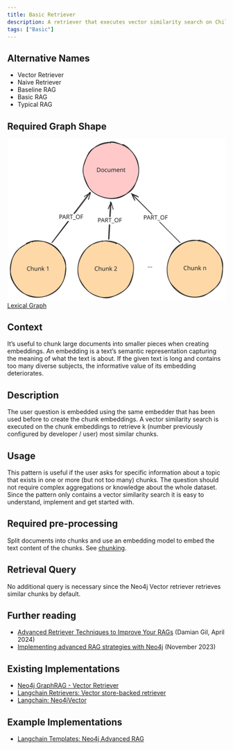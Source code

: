 ```yaml
---
title: Basic Retriever
description: A retriever that executes vector similarity search on Child Chunks but retrieves Parent Chunks.
tags: ["Basic"]
---
```


## Alternative Names

- Vector Retriever
- Naive Retriever
- Baseline RAG
- Basic RAG
- Typical RAG

## Required Graph Shape

![](../../../../assets/images/knowledge-graph-lexical-graph.svg)
[Lexical Graph](/reference/knowledge-graph/lexical-graph/)

## Context 

It’s useful to chunk large documents into smaller pieces when creating embeddings. 
An embedding is a text’s semantic representation capturing the meaning of what the text is about. 
If the given text is long and contains too many diverse subjects, the informative value of its embedding deteriorates.

## Description

The user question is embedded using the same embedder that has been used before to create the chunk embeddings. 
A vector similarity search is executed on the chunk embeddings to retrieve k (number previously configured by developer / user) most similar chunks.

## Usage

This pattern is useful if the user asks for specific information about a topic that exists in one or more (but not too many) chunks. 
The question should not require complex aggregations or knowledge about the whole dataset. 
Since the pattern only contains a vector similarity search it is easy to understand, implement and get started with.

## Required pre-processing

Split documents into chunks and use an embedding model to embed the text content of the chunks.
See [chunking](/guides/chunking).

## Retrieval Query

No additional query is necessary since the Neo4j Vector retriever retrieves similar chunks by default.

## Further reading

- [Advanced Retriever Techniques to Improve Your RAGs](https://towardsdatascience.com/advanced-retriever-techniques-to-improve-your-rags-1fac2b86dd61) (Damian Gil, April 2024)
- [Implementing advanced RAG strategies with Neo4j](https://blog.langchain.dev/implementing-advanced-retrieval-rag-strategies-with-neo4j/) (November 2023)

## Existing Implementations

- [Neo4j GraphRAG - Vector Retriever](https://neo4j.com/docs/neo4j-graphrag-python/current/user_guide_rag.html#vector-retriever)
- [Langchain Retrievers: Vector store-backed retriever](https://python.langchain.com/v0.1/docs/modules/data_connection/retrievers/vectorstore/)
- [Langchain: Neo4jVector](https://python.langchain.com/v0.2/docs/integrations/vectorstores/neo4jvector/)

## Example Implementations

- [Langchain Templates: Neo4j Advanced RAG](https://github.com/langchain-ai/langchain/blob/master/templates/neo4j-advanced-rag/neo4j_advanced_rag/retrievers.py)
